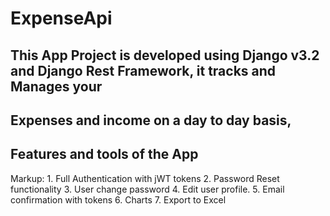 # ExpenseApi

## This App Project is developed using Django v3.2 and Django Rest Framework, it tracks and Manages your 
## Expenses and income on a day to day basis,

## Features and tools of the App

Markup: 1. Full Authentication with jWT tokens
        2. Password Reset functionality
        3. User change password
        4. Edit user profile.
        5. Email confirmation with tokens
        6. Charts
        7. Export to Excel

